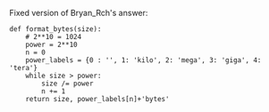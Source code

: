 Fixed version of Bryan_Rch's answer:

    def format_bytes(size):
        # 2**10 = 1024
        power = 2**10
        n = 0
        power_labels = {0 : '', 1: 'kilo', 2: 'mega', 3: 'giga', 4: 'tera'}
        while size > power:
            size /= power
            n += 1
        return size, power_labels[n]+'bytes'